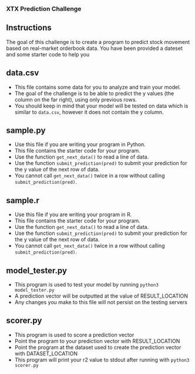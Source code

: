 ### XTX Prediction Challenge

## Instructions

The goal of this challenge is to create a program to predict stock movement based on real-market orderbook data. You have been provided a dateset and some starter code to help you  

## data.csv
* This file contains some data for you to analyze and train your model. 
* The goal of the challenge is to be able to predict the y values (the column on the far right), using only previous rows. 
* You should keep in mind that your model will be tested on data which is similar to `data.csv`, however it does not contain the y column.

## sample.py
* Use this file if you are writing your program in Python.
* This file contains the starter code for your program.
* Use the function `get_next_data()` to read a line of data.
* Use the function `submit_prediction(pred)` to submit your prediction for the y value of the next row of data.
* You cannot call `get_next_data()` twice in a row without calling `submit_prediction(pred)`.

## sample.r
* Use this file if you are writing your program in R.
* This file contains the starter code for your program.
* Use the function `get_next_data()` to read a line of data.
* Use the function `submit_prediction(pred)` to submit your prediction for the y value of the next row of data.
* You cannot call `get_next_data()` twice in a row without calling `submit_prediction(pred)`.

## model_tester.py
* This program is used to test your model by running `python3 model_tester.py`
* A prediction vector will be outputted at the value of RESULT_LOCATION
* Any changes you make to this file will not persist on the testing servers

## scorer.py
* This program is used to score a prediction vector
* Point the program to your prediction vector with RESULT_LOCATION
* Point the program at the dataset used to create the prediction vector with DATASET_LOCATION
* This program will print your r2 value to stdout after running with `python3 scorer.py` 
